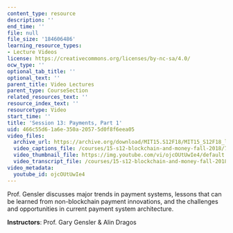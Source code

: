 ```yaml
---
content_type: resource
description: ''
end_time: ''
file: null
file_size: '184606486'
learning_resource_types:
- Lecture Videos
license: https://creativecommons.org/licenses/by-nc-sa/4.0/
ocw_type: ''
optional_tab_title: ''
optional_text: ''
parent_title: Video Lectures
parent_type: CourseSection
related_resources_text: ''
resource_index_text: ''
resourcetype: Video
start_time: ''
title: 'Session 13: Payments, Part 1'
uid: 466c55d6-1a6e-350a-2057-5d0f8f6eea05
video_files:
  archive_url: https://archive.org/download/MIT15.S12F18/MIT15_S12F18_lec13_300k.mp4
  video_captions_file: /courses/15-s12-blockchain-and-money-fall-2018/75df00c4127e5a7d8804978f501039a0_ojcOUtUwIe4.vtt
  video_thumbnail_file: https://img.youtube.com/vi/ojcOUtUwIe4/default.jpg
  video_transcript_file: /courses/15-s12-blockchain-and-money-fall-2018/eb88229d73cbdbca68b362c3f6f90edf_ojcOUtUwIe4.pdf
video_metadata:
  youtube_id: ojcOUtUwIe4
---
```


Prof. Gensler discusses major trends in payment systems, lessons that can be learned from non-blockchain payment innovations, and the challenges and opportunities in current payment system architecture.

**Instructors**: Prof. Gary Gensler & Alin Dragos

